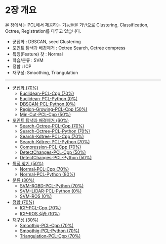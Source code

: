 # 2장 개요 


본 장에서는  PCL에서 제공하는 기능들을 기반으로 Clustering, Classification, Octree, Registration를 다루고 있습니다. 

- 군집화 : DBSCAN, seed Clustering 
- 포인트 탐색과 배경제거 : Octree Search, Octree compress
- 특징(Feature) 찾 : Normal 
- 학습/분류 : SVM 
- 정합 : ICP
- 재구성: Smoothing, Triangulation 


---

* [군집화  \(70%\)](Part02-Chapter01.md)
  * [Euclidean-PCL-Cpp  \(70%\)](Part02-Chapter01-Euclidean-PCL-Cpp.md)
  * [Euclidean-PCL-Python \(0%\)](Part02-Chapter01-Euclidean-PCL-Python.md)
  * [DBSCAN-PCL-Python \(0%\)](Part02-Chapter01-DBSCAN-PCL-Python.md)
  * [Region-Growing-PCL-Cpp \(50%\)](Part02-Chapter01-Region-Growing-PCL-Cpp.md)
  * [Min-Cut-PCL-Cpp \(50%\)](Part02-Chapter01-Min-Cut-PCL-Cpp.md)
* [포인트 탐색과 배경제거 \(60%\)](Part02-Chapter02.md)
  * [Search-Octree-PCL-Cpp  \(70%\)](Part02-Chapter02-Search-Octree-PCL-Cpp.md)
  * [Search-Octree-PCL-Python  \(70%\)](Part02-Chapter02-Search-Octree-PCL-Python.md)
  * [Search-Kdtree-PCL-Cpp  \(70%\)](Part02-Chapter02-Search-Kdtree-PCL-Cpp.md)
  * [Search-Kdtree-PCL-Python  \(70%\)](Part02-Chapter02-Search-Kdtree-PCL-Python.md)
  * [Compression-PCL-Cpp  \(70%\)](Part02-Chapter02-Compression-PCL-Cpp.md)
  * [DetectChanges-PCL-Cpp  \(50%\)](Part02-Chapter02-DetectChanges-PCL-Cpp.md)
  * [DetectChanges-PCL-Python \(50%\)](Part02-Chapter02-DetectChanges-PCL-Python.md)
* [특징 찾기 \(50%\)](Part02-Chapter03.md)
  * [Normal-PCL-Cpp \(70%\)](Part02-Chapter03-Normal-PCL-Cpp.md)
  * [Normal-PCL-Python \(80%\)](Part02-Chapter03-Normal-PCL-Python.md)
* [분류 \(30%\)](Part02-Chapter04.md)
  * [SVM-RGBD-PCL-Python  \(70%\)](Part02-Chapter04-SVM-RGBD-PCL-Python.md)
  * [SVM-LIDAR-PCL-Python \(0%\)](Part02-Chapter04-SVM-LIDAR-PCL-Python.md)
  * [SVM-ROS \(0%\)](Part02-Chapter04-SVM-ROS.md)
* [정합 \(70%\)](Part02-Chapter05.md)
  * [ICP-PCL-Cpp \(70%\)](Part02-Chapter05-ICP-PCL-Cpp.md)
  * [ICP-ROS 실습 \(10%\)](Part02-Chapter05-ICP-Practice.md)
* [재구성 \(30%\)](Part02-Chapter06.md)
  * [Smoothig-PCL-Cpp  \(70%\)](Part02-Chapter06-Smoothig-PCL-Cpp.md)
  * [Smoothig-PCL-Python  \(70%\)](Part02-Chapter06-Smoothig-PCL-Python.md)
  * [Triangulation-PCL-Cpp  \(70%\)](Part02-Chapter06-Triangulation-PCL-Cpp.md)



